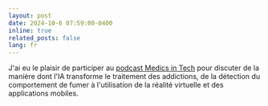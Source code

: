 ```yaml
---
layout: post
date: 2024-10-6 07:59:00-0400
inline: true
related_posts: false
lang: fr
---
```


J'ai eu le plaisir de participer au [podcast Medics in Tech](https://www.youtube.com/watch?v=5WKU46BPtfg) pour discuter de la manière dont l'IA transforme le traitement des addictions, de la détection du comportement de fumer à l'utilisation de la réalité virtuelle et des applications mobiles.
